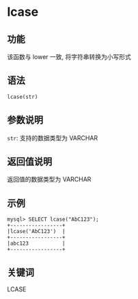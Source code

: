 # lcase

## 功能

该函数与 lower 一致, 将字符串转换为小写形式

## 语法

```Haskell
lcase(str)
```

## 参数说明

`str`: 支持的数据类型为 VARCHAR

## 返回值说明

返回值的数据类型为 VARCHAR

## 示例

```Plain Text
mysql> SELECT lcase("AbC123");
+-----------------+
|lcase('AbC123')  |
+-----------------+
|abc123           |
+-----------------+
```

## 关键词

LCASE
